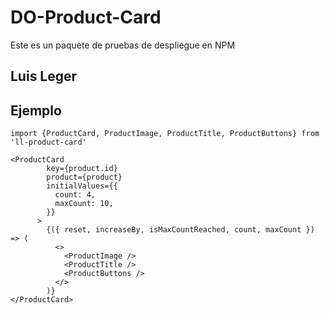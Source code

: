 # DO-Product-Card

Este es un paquete de pruebas de despliegue en NPM

## Luis Leger

## Ejemplo

```
import {ProductCard, ProductImage, ProductTitle, ProductButtons} from 'll-product-card'
```

```
<ProductCard
        key={product.id}
        product={product}
        initialValues={{
          count: 4,
          maxCount: 10,
        }}
      >
        {({ reset, increaseBy, isMaxCountReached, count, maxCount }) => (
          <>
            <ProductImage />
            <ProductTitle />
            <ProductButtons />
          </>
        )}
</ProductCard>
```
